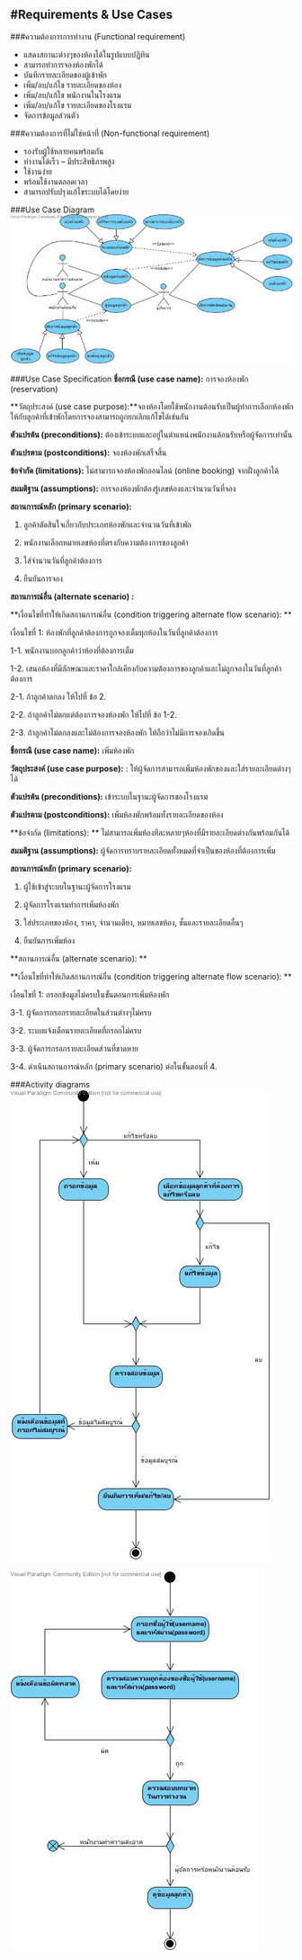 #Requirements & Use Cases
--------------------------
###ความต้องการการทำงาน (Functional requirement)
* แสดงสถานะต่างๆของห้องได้ในรูปแบบปฏิทิน
* สามารถทำการจองห้องพักได้
* บันทึกรายละเอียดของผู้เข้าพัก
* เพิ่ม/ลบ/แก้ไข รายละเอียดของห้อง
* เพิ่ม/ลบ/แก้ไข พนักงานในโรงแรม
* เพิ่ม/ลบ/แก้ไข รายละเอียดของโรงแรม
* จัดการข้อมูลส่วนตัว

###ความต้องการที่ไม่ใช่หน้าที่ (Non-functional requirement)
* รองรับผู้ใช้หลายคนพร้อมกัน
* ทำงานได้เร็ว – มีประสิทธิภาพสูง
* ใช้งานง่าย
* พร้อมใช้งานตลอดเวลา
* สามารถปรับปรุงแก้ไขระบบได้โดยง่าย

###Use Case Diagram
![Use Case Diagram](https://github.com/CE-KMITL-OOAD-2014/hotel-management-system/blob/master/images/use%20case%20diagram.jpg)

###Use Case Specification
**ชื่อกรณี (use case name):** การจองห้องพัก (reservation)

**วัตถุประสงค์  (use case purpose):**จองห้องโดยใช้พนักงานต้อนรับเป็นผู้ทำการเลือกห้องพักให้กับลูกค้าที่เข้าพักโดยการจองสามารถถูกยกเลิกแก้ไขได้เช่นกัน

**ตัวแปรต้น  (preconditions):** ต้องเข้าระบบและอยู่ในตำแหน่งพนักงานต้อนรับหรือผู้จัดการเท่านั้น

**ตัวแปรตาม (postconditions):** จองห้องพักเสร็จสิ้น

**ข้อจำกัด (limitations):**  ไม่สามารถจองห้องพักออนไลน์ (online booking) จากฝั่งลูกค้าได้

**สมมติฐาน (assumptions):** การจองห้องพักต้องรู้เลขห้องและจำนวนวันที่จอง

**สถานการณ์หลัก (primary scenario):**


1. ลูกค้าตัดสินใจเกี่ยวกับประเภทห้องพักและจำนวนวันที่เข้าพัก

2. พนักงานเลือกหมายเลขห้องที่ตรงกับความต้องการของลูกค้า

3. ใส่จำนวนวันที่ลูกค้าต้องการ

4. ยืนยันการจอง

**สถานการณ์อื่น  (alternate scenario) :**

**เงื่อนไขที่ทำให้เกิดสถานการณ์อื่น (condition triggering  alternate flow scenario): **

  เงื่อนไขที่ 1: ห้องพักที่ลูกค้าต้องการถูกจองเต็มทุกห้องในวันที่ลูกค้าต้องการ

1-1. พนักงานบอกลูกค้าว่าห้องที่ต้องการเต็ม

1-2. เสนอห้องที่มีลักษณะและราคาใกล้เคียงกับความต้องการของลูกค้าและไม่ถูกจองในวันที่ลูกค้าต้องการ

2-1. ถ้าลูกค้าตกลง ให้ไปที่ ข้อ 2.

2-2. ถ้าลูกค้าไม่ตกแต่ต้องการจองห้องพัก ให้ไปที่ ข้อ 1-2.

2-3. ถ้าลูกค้าไม่ตกลงและไม่ต้องการจองห้องพัก ให้ถือว่าไม่มีการจองเกิดขึ้น

**ชื่อกรณี (use case name):** เพิ่มห้องพัก

**วัตถุประสงค์  (use case purpose):** : ให้ผู้จัดการสามารถเพิ่มห้องพักของและใส่รายละเอียดต่างๆได้

**ตัวแปรต้น  (preconditions):** เข้าระบบในฐานะผู้จัดการของโรงแรม

**ตัวแปรตาม (postconditions):** เพิ่มห้องพักพร้อมทั้งรายละเอียดของห้อง

**ข้อจำกัด (limitations): **  ไม่สามารถเพิ่มห้องทีละหลายๆห้องที่มีรายละเอียดต่างกันพร้อมกันได้

**สมมติฐาน (assumptions):**  ผู้จัดการทราบรายละเอียดทั้งหมดที่จำเป็นของห้องที่ต้องการเพิ่ม

**สถานการณ์หลัก (primary scenario):**

1. ผู้ใช้เข้าสู่ระบบในฐานะผู้จัดการโรงแรม

2. ผู้จัดการโรงแรมทำการเพิ่มห้องพัก

3. ใส่ประเภทของห้อง, ราคา, จำนวนเตียง, หมายเลขห้อง, ชั้นและรายละเอียดอื่นๆ

4. ยืนยันการเพิ่มห้อง

**สถานการณ์อื่น  (alternate scenario): **

**เงื่อนไขที่ทำให้เกิดสถานการณ์อื่น (condition triggering  alternate flow scenario): **

เงื่อนไขที่ 1: กรอกข้อมูลไม่ครบในขั้นตอนการเพิ่มห้องพัก

3-1. ผู้จัดการกรอกรายละเอียดในส่วนต่างๆไม่ครบ

3-2. ระบบแจ้งเตือนรายละเอียดที่กรอกไม่ครบ

3-3. ผู้จัดการกรอกรายละเอียดส่วนที่ขาดหาย

3-4. ดำเนินสถานการณ์หลัก (primary scenario) ต่อในขั้นตอนที่ 4.

###Activity diagrams
![Activity diagram manage user profile](https://github.com/CE-KMITL-OOAD-2014/hotel-management-system/blob/master/images/act-add-edit-delete-customer-profile.jpg)

![Activity diagram view customer profile](https://github.com/CE-KMITL-OOAD-2014/hotel-management-system/blob/master/images/act-view-customer-profile.jpg)

